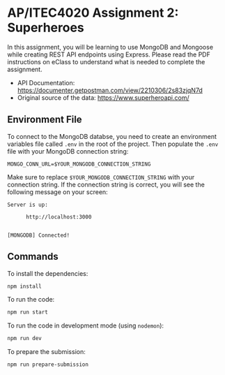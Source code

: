 # AP/ITEC4020 Assignment 2: Superheroes

In this assignment, you will be learning to use MongoDB and Mongoose while creating
REST API endpoints using Express. Please read the PDF instructions on
eClass to understand what is needed to complete the assignment.

- API Documentation: https://documenter.getpostman.com/view/2210306/2s83zjqN7d
- Original source of the data: https://www.superheroapi.com/

## Environment File

To connect to the MongoDB databse, you need to create an environment variables file
called `.env` in the root of the project. Then populate the `.env` file with your
MongoDB connection string:

```env
MONGO_CONN_URL=$YOUR_MONGODB_CONNECTION_STRING
```

Make sure to replace `$YOUR_MONGODB_CONNECTION_STRING` with your connection string.
If the connection string is correct, you will see the following message on your screen:

```output
Server is up:

      http://localhost:3000


[MONGODB] Connected!
```

## Commands

To install the dependencies:

```sh
npm install
```

To run the code:

```sh
npm run start
```

To run the code in development mode (using `nodemon`):

```sh
npm run dev
```

To prepare the submission:

```sh
npm run prepare-submission
```
